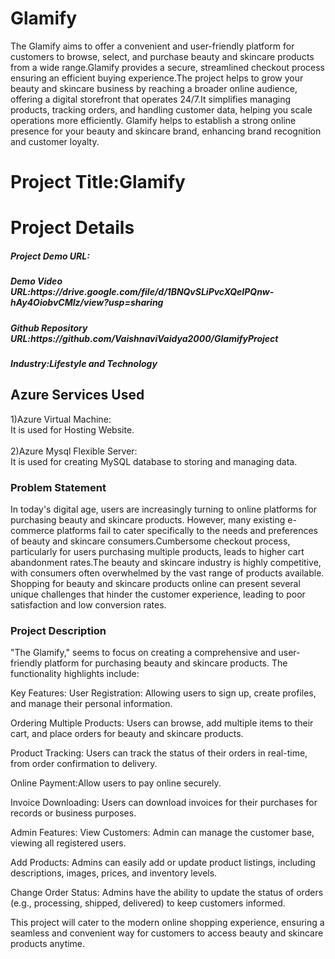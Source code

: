 <h1>Glamify</h1>
The Glamify aims to offer a convenient and user-friendly platform for customers to browse, select, and purchase beauty and skincare products from a wide range.Glamify provides a secure, streamlined checkout process ensuring an efficient buying experience.The project helps to grow your beauty and skincare business by reaching a broader online audience, offering a digital storefront that operates 24/7.It simplifies managing products, tracking orders, and handling customer data, helping you scale operations more efficiently.
Glamify helps to establish a strong online presence for your beauty and skincare brand, enhancing brand recognition and customer loyalty.
<h1>Project Title:Glamify</h1>
<h1>Project Details</h1>
<h5>Project Demo URL:</h5>
<h5>Demo Video URL:https://drive.google.com/file/d/1BNQvSLiPvcXQeIPQnw-hAy4OiobvCMIz/view?usp=sharing</h5>
<h5>Github Repository URL:https://github.com/VaishnaviVaidya2000/GlamifyProject</h5>
<h5>Industry:Lifestyle and Technology</h5>
<h2>Azure Services Used</h2>
1)Azure Virtual Machine:
<br>
It is used for Hosting Website.
<br>
<br>
2)Azure Mysql Flexible Server:
<br>
It is used for creating MySQL database to storing and managing data.

<h3>Problem Statement</h3>
In today's digital age, users are increasingly turning to online platforms for purchasing beauty and skincare products. However, many existing e-commerce platforms fail to cater specifically to the needs and preferences of beauty and skincare consumers.Cumbersome checkout process, particularly for users purchasing multiple products, leads to higher cart abandonment rates.The beauty and skincare industry is highly competitive, with consumers often overwhelmed by the vast range of products available. Shopping for beauty and skincare products online can present several unique challenges that hinder the customer experience, leading to poor satisfaction and low conversion rates. 

<h3>Project Description</h3>
"The Glamify," seems to focus on creating a comprehensive and user-friendly platform for purchasing beauty and skincare products. The functionality highlights include:

Key Features:
User Registration: Allowing users to sign up, create profiles, and manage their personal information.

Ordering Multiple Products: Users can browse, add multiple items to their cart, and place orders for beauty and skincare products.

Product Tracking: Users can track the status of their orders in real-time, from order confirmation to delivery.

Online Payment:Allow users to pay online securely.

Invoice Downloading: Users can download invoices for their purchases for records or business purposes.

Admin Features:
View Customers: Admin can manage the customer base, viewing all registered users.

Add Products: Admins can easily add or update product listings, including descriptions, images, prices, and inventory levels.

Change Order Status: Admins have the ability to update the status of orders (e.g., processing, shipped, delivered) to keep customers informed.

This project will cater to the modern online shopping experience, ensuring a seamless and convenient way for customers to access beauty and skincare products anytime.
